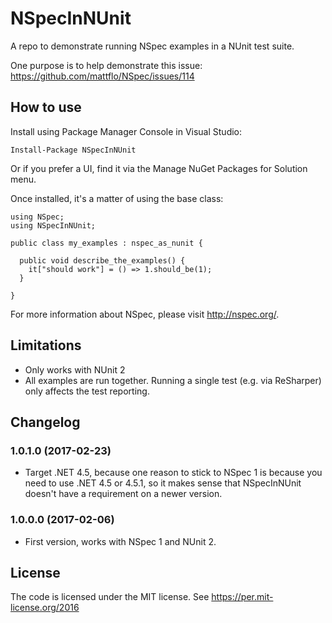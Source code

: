 # NSpecInNUnit

A repo to demonstrate running NSpec examples in a NUnit test suite.

One purpose is to help demonstrate this issue: https://github.com/mattflo/NSpec/issues/114

## How to use

Install using Package Manager Console in Visual Studio:

    Install-Package NSpecInNUnit

Or if you prefer a UI, find it via the Manage NuGet Packages for Solution menu.

Once installed, it's a matter of using the base class:

    using NSpec;
    using NSpecInNUnit;

    public class my_examples : nspec_as_nunit {

      public void describe_the_examples() {
        it["should work"] = () => 1.should_be(1);
      }

    }

For more information about NSpec, please visit http://nspec.org/.

## Limitations

* Only works with NUnit 2
* All examples are run together. Running a single test (e.g. via ReSharper) only affects
  the test reporting.

## Changelog


### 1.0.1.0 (2017-02-23)

* Target .NET 4.5, because one reason to stick to NSpec 1 is because you need to
  use .NET 4.5 or 4.5.1, so it makes sense that NSpecInNUnit doesn't have a
  requirement on a newer version.

### 1.0.0.0 (2017-02-06)

* First version, works with NSpec 1 and NUnit 2.

## License

The code is licensed under the MIT license. See https://per.mit-license.org/2016
